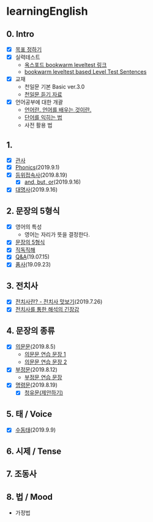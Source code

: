 # learningEnglish
## 0. Intro
- [x] [목표 정하기](docs/goal.md)
- [x] 실력테스트
  - [옥스포드 bookwarm leveltest 링크](https://elt.oup.com/student/readersleveltest/?cc=kr&selLanguage=ko)
  - [bookwarm leveltest based Level Test Sentences](docs/levelTest.md)
- [x] 교재
  - 천일문 기본 Basic ver.3.0
  - [천일문 듣기 자료](http://www.cedubook.com/adm/library/down_pop.php?idx=448&type=1)
- [x] 언어공부에 대한 개괄
  - [언어란. 언어를 배우는 것이란.](./docs/aboutLanguage.md)
  - [단어를 익히는 법](./docs/words.md)
  - 사전 활용 법

## 1.
- [x] [관사](docs/article.md)
- [x] [Phonics](./docs/phonics.md)(2019.9.1)
- [x] [등위접속사](./docs/coordinatingConjunction1.md)(2019.8.19)
  - [x] [and, but, or](./docs/coordinatingConjunction2.md)(2019.9.16)
- [x] [대명사](./docs/pronoun.md)(2019.9.16)
## 2. 문장의 5형식
- [x] 영어의 특성
  - 영어는 자리가 뜻을 결정한다.
- [x] [문장의 5형식](docs/fiveStructures.md)
- [x] [직독직해](docs/HowtoRead.md)
- [x] [Q&A](docs/QnA_1.md)(19.07.15)
- [x] [품사](docs/partsOfSpeech.md)(19.09.23)
## 3. 전치사
- [x] [전치사란? - 전치사 맛보기](docs/preposition.md)(2019.7.26)
- [x] [전치사를 통한 해석의 긴장감](2019.8.19)
## 4. 문장의 종류
- [x] [의문문](docs/question.md)(2019.8.5)
  - [의문문 연습 문장 1](docs/questionHW1.md)
  - [의문문 연습 문장 2](docs/questionHW2.md)
- [x] [부정문](docs/negation.md)(2019.8.12)
  - [부정문 연습 문장](docs/negationHW.md)
- [x] [명령문](docs/command.md)(2019.8.19)
  - [x] [청유문(제안하기)](docs/request.md)
## 5. 태 / Voice
- [x] [수동태](docs/passive.md)(2019.9.9)
## 6. 시제 / Tense
## 7. 조동사
## 8. 법 / Mood
- 가정법




